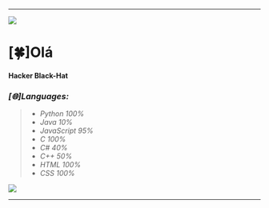 <hr />
<p>
  <img src= "https://camo.githubusercontent.com/71b837571c48af3aa60a73dbc9d5936aa359d78efbfa8a6743cbbbc16b80ef4d/68747470733a2f2f63646e2e646973636f72646170702e636f6d2f6174746163686d656e74732f3830353930323039333930363630383138362f3830353931333937323533353539303932322f74656e6f722e676966"/>
</p>

<h1>[🍀]Olá</h1>
<h4>Hacker Black-Hat</h4>


<h3><em>[🌐]Languages:</em></h3>
<blockquote>
  <ul>
    <li><em>Python 100%</em></li>
    <li><em>Java 10%</em></li>
    <li><em>JavaScript 95%</em></li>
    <li><em>C 100%</em></li>
    <li><em>C# 40%</em></li>
    <li><em>C++ 50%</em></li>
    <li><em>HTML 100%</em></li>
    <li><em>CSS 100%</em></li>
  </ul>
</blockquote>

<p>
  <img src= "https://camo.githubusercontent.com/71b837571c48af3aa60a73dbc9d5936aa359d78efbfa8a6743cbbbc16b80ef4d/68747470733a2f2f63646e2e646973636f72646170702e636f6d2f6174746163686d656e74732f3830353930323039333930363630383138362f3830353931333937323533353539303932322f74656e6f722e676966"/>
</p>
<hr />
